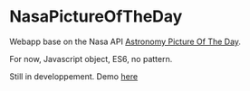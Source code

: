 # NasaPictureOfTheDay

Webapp base on the Nasa API [Astronomy Picture Of The Day](https://api.nasa.gov/api.html#apod).

For now, Javascript object, ES6, no pattern.

Still in developpement. Demo [here](https://mcampourcy.github.io/NasaPictureOfTheDay/)
